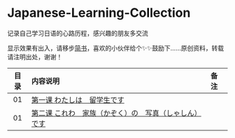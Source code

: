 # Japanese-Learning-Collection
记录自己学习日语的心路历程，感兴趣的朋友多交流

显示效果有出入，请移步[简书](https://www.jianshu.com/nb/35916729)，喜欢的小伙伴给个✨✨鼓励下……原创资料，转载请注明出处，谢谢！

| 目录 | 内容说明  |  备注  |
| :----:  | :---- |:---- |
| 01  | [第一课 わたしは　留学生です](https://www.jianshu.com/p/e5a1a988241e) |  |
| 01  | [第二课 これわ　家族（かぞく）の　写真（しゃしん）です]() |  |

